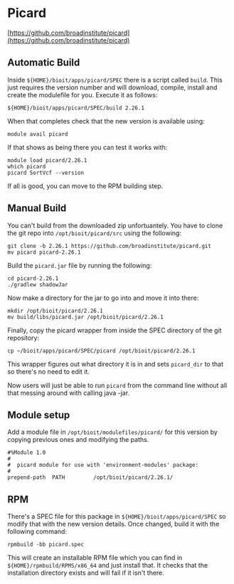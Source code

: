 # Picard

[https://github.com/broadinstitute/picard](https://github.com/broadinstitute/picard)

## Automatic Build

Inside `${HOME}/bioit/apps/picard/SPEC` there is a script called `build`. This just requires the version number and will download, compile, install and create the modulefile for you. Execute it as follows:

    ${HOME}/bioit/apps/picard/SPEC/build 2.26.1

When that completes check that the new version is available using:

    module avail picard

If that shows as being there you can test it works with:

    module load picard/2.26.1
    which picard
    picard SortVcf --version

If all is good, you can move to the RPM building step.

## Manual Build

You can't build from the downloaded zip unfortuantely. You have to clone the git repo into `/opt/bioit/picard/src` using the following:

    git clone -b 2.26.1 https://github.com/broadinstitute/picard.git
    mv picard picard-2.26.1

Build the `picard.jar` file by running the following:

    cd picard-2.26.1
    ./gradlew shadowJar

Now make a directory for the jar to go into and move it into there:

    mkdir /opt/bioit/picard/2.26.1
    mv build/libs/picard.jar /opt/bioit/picard/2.26.1

Finally, copy the picard wrapper from inside the SPEC directory of the git repository:

    cp ~/bioit/apps/picard/SPEC/picard /opt/bioit/picard/2.26.1

This wrapper figures out what directory it is in and sets `picard_dir` to that so there's no need to edit it.

Now users will just be able to run `picard` from the command line without all that messing around with calling java -jar.

## Module setup

Add a module file in `/opt/bioit/modulefiles/picard/` for this version by copying previous ones and modifying the paths.

    #%Module 1.0
    #
    #  picard module for use with 'environment-modules' package:
    #
    prepend-path  PATH         /opt/bioit/picard/2.26.1/

## RPM

There's a SPEC file for this package in `${HOME}/bioit/apps/picard/SPEC` so modify that with the new version details. Once changed, build it with the following command:

    rpmbuild -bb picard.spec

This will create an installable RPM file which you can find in `${HOME}/rpmbuild/RPMS/x86_64` and just install that. It checks that the installation directory exists and will fail if it isn't there.
